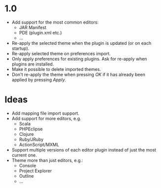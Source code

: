 1.0
===
* Add support for the most common editors:
  * JAR Manifest
  * PDE (plugin.xml etc.)
  * ...
* Re-apply the selected theme when the plugin is updated (or on each
  startup).
* Re-apply selected theme on preferences import.
* Only apply preferences for existing plugins. Ask for re-apply when
  plugins are installed.
* Make it possible to delete imported themes.
* Don't re-apply the theme when pressing *OK* if it has already been
  applied by pressing *Apply*.

Ideas
=====
* Add mapping file import support.
* Add support for more editors, e.g.
  * Scala
  * PHPEclipse
  * Clojure
  * Ruby/JRuby
  * ActionScript/MXML
* Support multiple versions of each editor plugin instead of just the
  most current one.
* Theme more than just editors, e.g.:
  * Console
  * Project Explorer
  * Outline
  * ...
